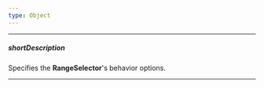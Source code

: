 ```yaml
---
type: Object
---
```

---
##### shortDescription
Specifies the **RangeSelector**'s behavior options.

---
